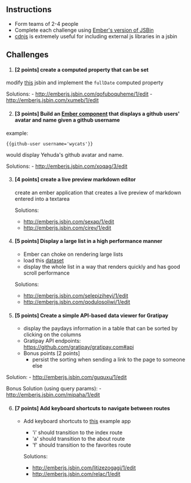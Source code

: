 ## Instructions

- Form teams of 2-4 people
- Complete each challenge using [Ember's version of JSBin](http://emberjs.jsbin.com)
- [cdnjs](http://cdnjs.com/) is extremely useful for including external js libraries in a jsbin

## Challenges

1. #### [2 points] create a computed property that can be set

  modify [this](http://emberjs.jsbin.com/gepezu/1/edit) jsbin and implement the `fullDate` computed property
  
  Solutions:
    - http://emberjs.jsbin.com/qofuboquheme/1/edit
    - http://emberjs.jsbin.com/xumeb/1/edit

2. #### [3 points] Build an [Ember component](http://emberjs.com/guides/components/) that displays a github users' avatar and name given a github username

  example: 
  ```
  {{github-user username='wycats'}}
  ```
  would display Yehuda's github avatar and name.
  
  Solutions:
    - http://emberjs.jsbin.com/xoqag/3/edit

3. #### [4 points] create a live preview markdown editor

    create an ember application that creates a live preview of markdown entered into a textarea
    
   Solutions:
     - http://emberjs.jsbin.com/sexap/1/edit
     - http://emberjs.jsbin.com/cirev/1/edit

4. #### [5 points] Display a large list in a high performance manner
   - Ember can choke on rendering large lists
   - load this [dataset](https://data.cms.gov/developers/docs/hospitals-in-the-partnership-for-patients-hospital-engagement-networks-hens)
   - display the whole list in a way that renders quickly and has good scroll performance
   
   Solutions:
     - http://emberjs.jsbin.com/selepiziheyi/1/edit
     - http://emberjs.jsbin.com/qodulosoliwi/1/edit

5. #### [5 points] Create a simple API-based data viewer for Gratipay
   - display the paydays information in a table that can be sorted by clicking on the columns
   - Gratipay API endpoints: https://github.com/gratipay/gratipay.com#api
   - Bonus points [2 points]
     - persist the sorting when sending a link to the page to someone else
    
  Solution:
    - http://emberjs.jsbin.com/guquxu/1/edit
    
  Bonus Solution (using query params):
    - http://emberjs.jsbin.com/mipaha/1/edit
    
6. #### [7 points] Add keyboard shortcuts to navigate between routes
   - Add keyboard shortcuts to [this](http://emberjs.jsbin.com/tukuj/1/edit) example app
     - 'i' should transition to the index route
     - 'a' should transition to the about route
     - 'f' should transition to the favorites route
     
     Solutions:
        - http://emberjs.jsbin.com/litizezogagi/1/edit
        - http://emberjs.jsbin.com/relac/1/edit
  

